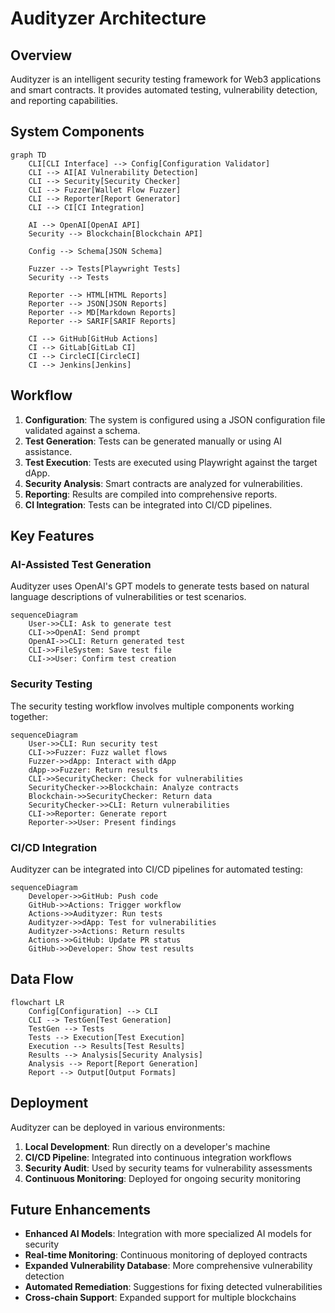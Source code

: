 # Audityzer Architecture

## Overview

Audityzer is an intelligent security testing framework for Web3 applications and smart contracts. It provides automated testing, vulnerability detection, and reporting capabilities.

## System Components

```mermaid
graph TD
    CLI[CLI Interface] --> Config[Configuration Validator]
    CLI --> AI[AI Vulnerability Detection]
    CLI --> Security[Security Checker]
    CLI --> Fuzzer[Wallet Flow Fuzzer]
    CLI --> Reporter[Report Generator]
    CLI --> CI[CI Integration]
    
    AI --> OpenAI[OpenAI API]
    Security --> Blockchain[Blockchain API]
    
    Config --> Schema[JSON Schema]
    
    Fuzzer --> Tests[Playwright Tests]
    Security --> Tests
    
    Reporter --> HTML[HTML Reports]
    Reporter --> JSON[JSON Reports]
    Reporter --> MD[Markdown Reports]
    Reporter --> SARIF[SARIF Reports]
    
    CI --> GitHub[GitHub Actions]
    CI --> GitLab[GitLab CI]
    CI --> CircleCI[CircleCI]
    CI --> Jenkins[Jenkins]
```

## Workflow

1. **Configuration**: The system is configured using a JSON configuration file validated against a schema.
2. **Test Generation**: Tests can be generated manually or using AI assistance.
3. **Test Execution**: Tests are executed using Playwright against the target dApp.
4. **Security Analysis**: Smart contracts are analyzed for vulnerabilities.
5. **Reporting**: Results are compiled into comprehensive reports.
6. **CI Integration**: Tests can be integrated into CI/CD pipelines.

## Key Features

### AI-Assisted Test Generation

Audityzer uses OpenAI's GPT models to generate tests based on natural language descriptions of vulnerabilities or test scenarios.

```mermaid
sequenceDiagram
    User->>CLI: Ask to generate test
    CLI->>OpenAI: Send prompt
    OpenAI->>CLI: Return generated test
    CLI->>FileSystem: Save test file
    CLI->>User: Confirm test creation
```

### Security Testing

The security testing workflow involves multiple components working together:

```mermaid
sequenceDiagram
    User->>CLI: Run security test
    CLI->>Fuzzer: Fuzz wallet flows
    Fuzzer->>dApp: Interact with dApp
    dApp->>Fuzzer: Return results
    CLI->>SecurityChecker: Check for vulnerabilities
    SecurityChecker->>Blockchain: Analyze contracts
    Blockchain->>SecurityChecker: Return data
    SecurityChecker->>CLI: Return vulnerabilities
    CLI->>Reporter: Generate report
    Reporter->>User: Present findings
```

### CI/CD Integration

Audityzer can be integrated into CI/CD pipelines for automated testing:

```mermaid
sequenceDiagram
    Developer->>GitHub: Push code
    GitHub->>Actions: Trigger workflow
    Actions->>Audityzer: Run tests
    Audityzer->>dApp: Test for vulnerabilities
    Audityzer->>Actions: Return results
    Actions->>GitHub: Update PR status
    GitHub->>Developer: Show test results
```

## Data Flow

```mermaid
flowchart LR
    Config[Configuration] --> CLI
    CLI --> TestGen[Test Generation]
    TestGen --> Tests
    Tests --> Execution[Test Execution]
    Execution --> Results[Test Results]
    Results --> Analysis[Security Analysis]
    Analysis --> Report[Report Generation]
    Report --> Output[Output Formats]
```

## Deployment

Audityzer can be deployed in various environments:

1. **Local Development**: Run directly on a developer's machine
2. **CI/CD Pipeline**: Integrated into continuous integration workflows
3. **Security Audit**: Used by security teams for vulnerability assessments
4. **Continuous Monitoring**: Deployed for ongoing security monitoring

## Future Enhancements

- **Enhanced AI Models**: Integration with more specialized AI models for security
- **Real-time Monitoring**: Continuous monitoring of deployed contracts
- **Expanded Vulnerability Database**: More comprehensive vulnerability detection
- **Automated Remediation**: Suggestions for fixing detected vulnerabilities
- **Cross-chain Support**: Expanded support for multiple blockchains
